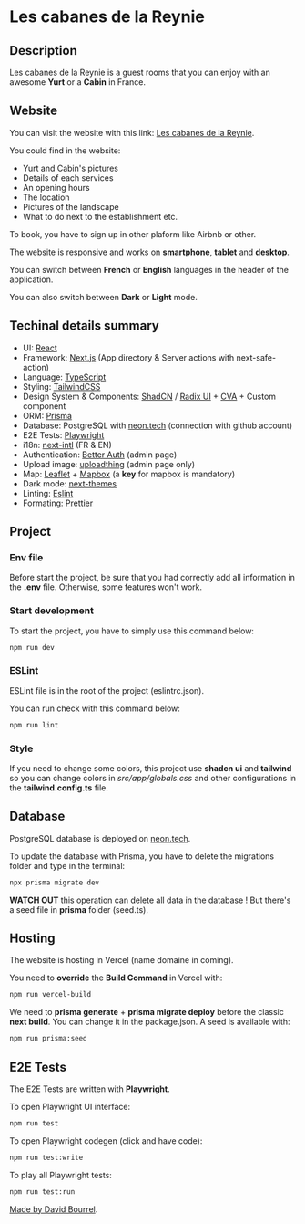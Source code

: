# Les cabanes de la Reynie

## Description

Les cabanes de la Reynie is a guest rooms that you can enjoy with an awesome
**Yurt** or a **Cabin** in France.

## Website

You can visit the website with this link:
[Les cabanes de la Reynie](https://les-cabanes-de-la-reynie.vercel.app/).

You could find in the website:

- Yurt and Cabin's pictures
- Details of each services
- An opening hours
- The location
- Pictures of the landscape
- What to do next to the establishment etc.

To book, you have to sign up in other plaform like Airbnb or other.

The website is responsive and works on **smartphone**, **tablet** and
**desktop**.

You can switch between **French** or **English** languages in the header of the
application.

You can also switch between **Dark** or **Light** mode.

## Techinal details summary

- UI: [React](https://react.dev/)
- Framework: [Next.js](https://nextjs.org/docs) (App directory & Server actions
  with next-safe-action)
- Language: [TypeScript](https://www.typescriptlang.org/fr/docs/)
- Styling: [TailwindCSS](https://tailwindcss.com/)
- Design System & Components: [ShadCN](https://ui.shadcn.com/) /
  [Radix UI](https://www.radix-ui.com/) + [CVA](https://cva.style/docs) + Custom
  component
- ORM: [Prisma](https://www.prisma.io/)
- Database: PostgreSQL with [neon.tech](https://neon.tech/) (connection with
  github account)
- E2E Tests: [Playwright](https://playwright.dev/)
- i18n: [next-intl](https://next-intl-docs.vercel.app/) (FR & EN)
- Authentication: [Better Auth](https://www.better-auth.com/) (admin page)
- Upload image: [uploadthing](https://uploadthing.com/) (admin page only)
- Map: [Leaflet](https://leafletjs.com/) + [Mapbox](https://www.mapbox.com/) (a
  **key** for mapbox is mandatory)
- Dark mode: [next-themes](https://github.com/pacocoursey/next-themes)
- Linting: [Eslint](https://eslint.org/)
- Formating: [Prettier](https://prettier.io/)

## Project

### Env file

Before start the project, be sure that you had correctly add all information in
the **.env** file. Otherwise, some features won't work.

### Start development

To start the project, you have to simply use this command below:

```bash
npm run dev
```

### ESLint

ESLint file is in the root of the project (eslintrc.json).

You can run check with this command below:

```bash
npm run lint
```

### Style

If you need to change some colors, this project use **shadcn ui** and
**tailwind** so you can change colors in _src/app/globals.css_ and other
configurations in the **tailwind.config.ts** file.

## Database

PostgreSQL database is deployed on [neon.tech](https://neon.tech/).

To update the database with Prisma, you have to delete the migrations folder and
type in the terminal:

```bash
npx prisma migrate dev
```

**WATCH OUT** this operation can delete all data in the database ! But there's a
seed file in **prisma** folder (seed.ts).

## Hosting

The website is hosting in Vercel (name domaine in coming).

You need to **override** the **Build Command** in Vercel with:

```bash
npm run vercel-build
```

We need to **prisma generate** + **prisma migrate deploy** before the classic
**next build**. You can change it in the package.json. A seed is available with:

```bash
npm run prisma:seed
```

## E2E Tests

The E2E Tests are written with **Playwright**.

To open Playwright UI interface:

```bash
npm run test
```

To open Playwright codegen (click and have code):

```bash
npm run test:write
```

To play all Playwright tests:

```bash
npm run test:run
```

[Made by David Bourrel](https://github.com/davidbourrel).
